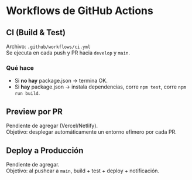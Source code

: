 # Workflows de GitHub Actions

## CI (Build & Test)

Archivo: `.github/workflows/ci.yml`  
Se ejecuta en cada push y PR hacia `develop` y `main`.

### Qué hace

- Si **no hay** package.json → termina OK.
- Si **hay** package.json → instala dependencias, corre `npm test`, corre `npm run build`.

## Preview por PR

Pendiente de agregar (Vercel/Netlify).  
Objetivo: desplegar automáticamente un entorno efímero por cada PR.

## Deploy a Producción

Pendiente de agregar.  
Objetivo: al pushear a `main`, build + test + deploy + notificación.
